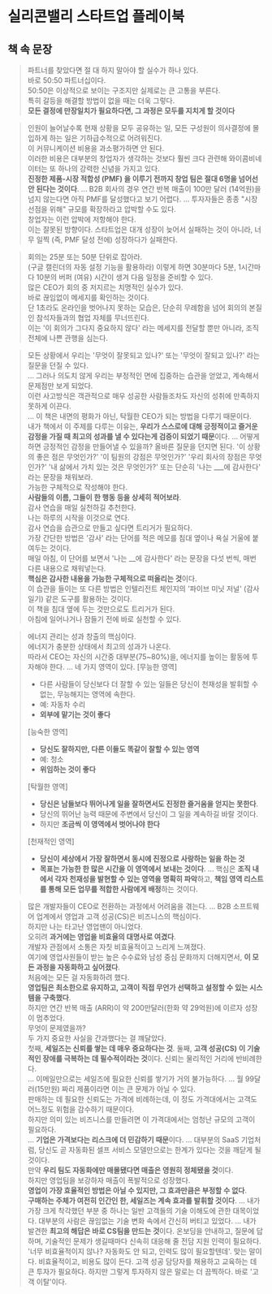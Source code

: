 # 실리콘밸리 스타트업 플레이북

## 책 속 문장

> 파트너를 찾았다면 절 대 하지 말아야 할 실수가 하나 있다.  
> 바로 50:50 파트너십이다.   
> 50:50은 이상적으로 보이는 구조지만 실제로는 큰 고통을 부른다.  
> 특히 갈등을 해결할 방법이 없을 때는 더욱 그렇다.  
> **모든 결정에 만장일치가 필요하다면, 그 과정은 모두를 지치게 할 것이다**

> 인원이 늘어날수록 현재 상황을 모두 공유하는 일, 모든 구성원이 의사결정에 몰입하게 하는 일은 기하급수적으로 어려워진다.  
> 이 커뮤니케이션 비용을 과소평가하면 안 된다.  
> 이러한 비용은 대부분의 창업자가 생각하는 것보다 훨씬 크다
> 관련해 와이콤비네이터는 또 하나의 강력한 신념을 가지고 있다.  
> **진정한 제품-시장 적합성 (PMF) 을 이루기 전까지 창업 팀은 절대 6명을 넘어선 안 된다는 것이다**.
> ...
> B2B 회사의 경우 연간 반복 매출이 100만 달러 (14억원)을 넘지 않는다면 아직 PMF를 달성했다고 보기 어렵다.
> ...
> 투자자들은 종종 "시장 선점을 위해" 규모를 확장하라고 압박할 수도 있다.  
> 창업자는 이런 압박에 저항해야 한다.  
> 이는 잘못된 방향이다.
> 스타트업은 대개 성장이 늦어서 실패하는 것이 아니라, 너무 일찍 (즉, PMF 달성 전에) 성장하다가 실패한다.

> 회의는 25분 또는 50분 단위로 잡아라.  
> (구글 캘린더의 자동 설정 기능을 활용하라)
> 이렇게 하면 30분마다 5분, 1시간마다 10분의 버퍼 (여유) 시간이 생겨 다음 일정을 준비할 수 있다.  
> 많은 CEO가 회의 중 저지르는 치명적인 실수가 있다.  
> 바로 끊임없이 메세지를 확인하는 것이다.  
> 단 1초라도 온라인을 벗어나지 못하는 모습은, 단순히 무례함을 넘어 회의의 본질인 참석자들과의 협업 자체를 무너뜨린다.  
> 이는 '이 회의가 그다지 중요하지 않다' 라는 메세지를 전달할 뿐만 아니라, 조직 전체에 나쁜 관행을 심는다.

> 모든 상황에서 우리는 '무엇이 잘못되고 있나?' 또는 '무엇이 잘되고 있나?' 라는 질문을 던질 수 있다.  
> ...
> 그러나 의도치 않게 우리는 부정적인 면에 집중하는 습관을 얻었고, 계속해서 문제점만 보게 되었다.  
> 이런 사고방식은 객관적으로 매우 성공한 사람들조차도 자신의 성취에 만족하지 못하게 이끈다.  
> ...
> 이 책은 내면의 평화가 아닌, 탁월한 CEO가 되는 방법을 다루기 때문이다.  
> 내가 책에서 이 주제를 다루는 이유는, **우리가 스스로에 대해 긍정적이고 즐거운 감정을 가질 때 최고의 성과를 낼 수 있다는게 검증이 되었기 때문**이다.
> ...
> 어떻게 하면 긍정적인 감정을 만들어낼 수 있을까?
> 올바른 질문을 던지면 된다.
> '이 상황의 좋은 점은 무엇인가?'
> '이 팀원의 강점은 무엇인가?'
> '우리 회사의 장점은 무엇인가?'
> '내 삶에서 가치 있는 것은 무엇인가?'
> 또는 단순히 '나는 ___에 감사한다' 라는 문장을 채워보라.  
> 가능한 구체적으로 작성해야 한다.  
> **사람들의 이름, 그들이 한 행동 등을 상세히 적어보라**.  
> 감사 연습을 매일 실천하길 추천한다.  
> 나는 하루의 시작을 이것으로 연다.  
> 감사 연습을 습관으로 만들고 싶다면 트리거가 필요하다.  
> 가장 간단한 방법은 '감사' 라는 단어를 적은 메모를 침대 옆이나 욕실 거울에 붙여두는 것이다.  
> 매일 아침, 이 단어를 보면서 '나는 __에 감사한다' 라는 문장을 다섯 번씩, 매번 다른 내용으로 채워넣는다.  
> **핵심은 감사한 내용을 가능한 구체적으로 떠올리는 것**이다.  
> 이 습관을 들이는 또 다른 방법은 인텔리전트 체인지의 '파이브 미닛 저널' (감사 일기) 같은 도구를 활용하는 것이다.  
> 이 책을 침대 옆에 두는 것만으로도 트리거가 된다.  
> 아침에 일어나거나 잠들기 전에 바로 실천할 수 있다.

> 에너지 관리는 성과 창출의 핵심이다.  
> 에너지가 충분한 상태에서 최고의 성과가 나온다.  
> 따라서 CEO는 자신의 시간중 대부분(75~80%)을, 에너지를 높이는 활동에 투자해야 한다.
> ...
> 네 가지 영역이 있다.
> [무능한 영역]
> - 다른 사람들이 당신보다 더 잘할 수 있는 일들은 당신이 천재성을 발휘할 수 없는, 무능해지는 영역에 속한다.  
> - 예: 자동차 수리
> - **외부에 맡기는 것이 좋다**
> 
> [능숙한 영역]
> - **당신도 잘하지만, 다른 이들도 똑같이 잘할 수 있는 영역**
> - 예: 청소
> - **위임하는 것이 좋다**
> 
> [탁월한 영역]
> - **당신은 남들보다 뛰어나게 일을 잘하면서도 진정한 즐거움을 얻지는 못한다**.
> - 당신의 뛰어난 능력 때문에 주변에서 당신이 그 일을 계속하길 바랄 것이다.
> - 하지만 **조금씩 이 영역에서 벗어나야 한다**
> 
> [천재적인 영역]
> - **당신이 세상에서 가장 잘하면서 동시에 진정으로 사랑하는 일을 하는 것**
> - **목표는 가능한 한 많은 시간을 이 영역에서 보내는 것이다**.
> ...
> 핵심은 **조직 내에서 각자 천재성을 발현할 수 있는 영역을 명확히 파악**하고, **책임 영역 리스트를 통해 모든 업무를 적합한 사람에게 배정**하는 것이다.

> 많은 개발자들이 CEO로 전환하는 과정에서 어려움을 겪는다.
> ...
> B2B 소프트웨어 업계에서 영업과 고객 성공(CS)은 비즈니스의 핵심이다.  
> 하지만 나는 타고난 영업맨이 아니었다.  
> 오히려 **과거에는 영업을 비효율의 대명사로 여겼다**.  
> 개발자 관점에서 소통은 자칫 비효율적이고 느리게 느껴졌다.  
> 여기에 영업사원들이 받는 높은 수수료와 남성 중심 문화까지 더해지면서, **이 모든 과정을 자동화하고 싶어졌다**.  
> 처음에는 모든 걸 자동화하려 했다.  
> **영업팀은 최소한으로 유지하고, 고객이 직접 무언가 선택하고 설정할 수 있는 시스템을 구축했다**.  
> 하지만 연간 반복 매출 (ARR)이 약 200만달러(한화 약 29억원)에 이르자 성장이 멈추었다.  
> 무엇이 문제였을까?  
> 두 가지 중요한 사실을 간과했다는 걸 꺠달았다.  
> 첫째, **세일즈는 신뢰를 쌓는 데 매우 중요하다는 것**.
> 둘째, **고객 성공(CS) 이 기술적인 장애를 극복하는 데 필수적이라는 것**이다.
> 신뢰는 물리적인 거리에 반비례한다.  
> ...
> 이메일만으로는 세일즈에 필요한 신뢰를 쌓기가 거의 불가능하다.
> ...
> 월 99달러(15만원) 짜리 제품이라면 이는 큰 문제가 아닐 수 있다.  
> 판매하는 데 필요한 신뢰도는 가격에 비례하는데, 이 정도 가격대에서는 고객도 어느정도 위험을 감수하기 때문이다.  
> 하지만 의미 있는 비즈니스를 만들려면 이 가격대에서는 엄청난 규모의 고객이 필요하다.  
> ...
> **기업은 가격보다는 리스크에 더 민감하기 때문**이다.
> ...
> 대부분의 SaaS 기업처럼, 당신도 곧 자동화된 셀프 서비스 모델만으로는 한계가 있다는 것을 깨닫게 될 것이다.  
> 만약 **우리 팀도 자동화에만 매몰됐다면 매출은 영원히 정체됐을 것**이다.  
> 하지만 영업팀을 보강하자 매출이 폭발적으로 성장했다.  
> **영업이 가장 효율적인 방법은 아닐 수 있지만, 그 효과만큼은 부정할 수 없다**.  
> **구매하는 주체가 여전히 인간인 한, 세일즈는 계속 효과를 발휘할 것이다**.
> ...
> 내가 가장 크게 착각했던 부분 중 하나는 일반 고객들의 기술 이해도에 관한 대목이었다.
> 대부분의 사람은 끊임없는 기술 변화 속에서 간신히 버티고 있었다.
> ...
> 내가 발견한 **최고의 해답은 바로 CS팀을 만드는 것**이다.
온보딩을 안내하고, 질문에 답하며, 기술적인 문제가 생길때마다 신속히 대응해 줄 전담 지원 인력이 필요하다.
'너무 비효율적이지 않나? 자동화도 안 되고, 인력도 많이 필요할텐데'. 
맞는 말이다.
비효율적이고, 비용도 많이 든다.
고객 성공 담당자를 채용하고 교육하는 데 큰 투자가 필요하다.
하지만 그렇게 투자하지 않은 말로는 더 끔찍하다.
바로 '고객 이탈'이다.

